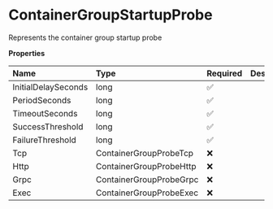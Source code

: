 # ContainerGroupStartupProbe

Represents the container group startup probe

**Properties**

| Name                | Type                    | Required | Description |
| :------------------ | :---------------------- | :------- | :---------- |
| InitialDelaySeconds | long                    | ✅       |             |
| PeriodSeconds       | long                    | ✅       |             |
| TimeoutSeconds      | long                    | ✅       |             |
| SuccessThreshold    | long                    | ✅       |             |
| FailureThreshold    | long                    | ✅       |             |
| Tcp                 | ContainerGroupProbeTcp  | ❌       |             |
| Http                | ContainerGroupProbeHttp | ❌       |             |
| Grpc                | ContainerGroupProbeGrpc | ❌       |             |
| Exec                | ContainerGroupProbeExec | ❌       |             |
